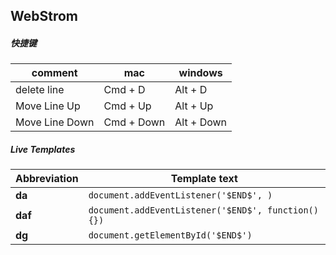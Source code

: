 ## WebStrom

##### 快捷键

| comment | mac | windows |
|------|------|------|
| delete line | Cmd + D | Alt + D |
| Move Line Up | Cmd + Up | Alt + Up |
| Move Line Down | Cmd + Down | Alt + Down |

##### Live Templates

| Abbreviation | Template text |
|------|------|
| __da__ | `document.addEventListener('$END$', )` |
| __daf__ | `document.addEventListener('$END$', function() {})` |
| __dg__ | `document.getElementById('$END$')` |
